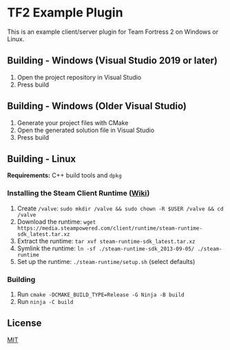 # TF2 Example Plugin

This is an example client/server plugin for Team Fortress 2 on Windows or Linux.

## Building - Windows (Visual Studio 2019 or later)
1. Open the project repository in Visual Studio
2. Press build

## Building - Windows (Older Visual Studio)
1. Generate your project files with CMake
2. Open the generated solution file in Visual Studio
3. Press build

## Building - Linux
**Requirements:** C++ build tools and `dpkg`
### Installing the Steam Client Runtime ([Wiki](https://developer.valvesoftware.com/wiki/Source_SDK_2013#Source_SDK_2013_on_Linux))
1. Create `/valve`: `sudo mkdir /valve && sudo chown -R $USER /valve && cd /valve`
2. Download the runtime: `wget https://media.steampowered.com/client/runtime/steam-runtime-sdk_latest.tar.xz`
3. Extract the runtime: `tar xvf steam-runtime-sdk_latest.tar.xz`
4. Symlink the runtime: `ln -sf ./steam-runtime-sdk_2013-09-05/ ./steam-runtime`
5. Set up the runtime: `./steam-runtime/setup.sh` (select defaults)

### Building
1. Run `cmake -DCMAKE_BUILD_TYPE=Release -G Ninja -B build`
2. Run `ninja -C build`


## License
[MIT](/LICENSE)
